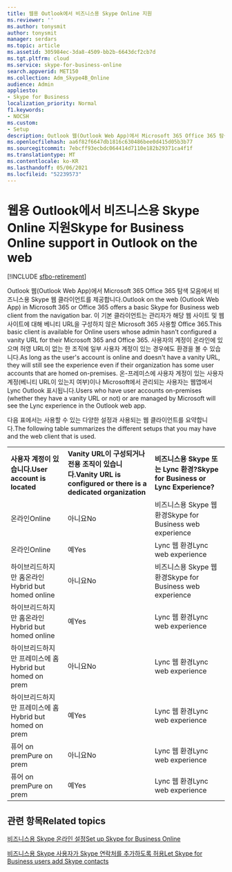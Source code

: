 ```yaml
---
title: 웹용 Outlook에서 비즈니스용 Skype Online 지원
ms.reviewer: ''
ms.author: tonysmit
author: tonysmit
manager: serdars
ms.topic: article
ms.assetid: 305984ec-3da8-4509-bb2b-6643dcf2cb7d
ms.tgt.pltfrm: cloud
ms.service: skype-for-business-online
search.appverid: MET150
ms.collection: Adm_Skype4B_Online
audience: Admin
appliesto:
- Skype for Business
localization_priority: Normal
f1.keywords:
- NOCSH
ms.custom:
- Setup
description: Outlook 웹(Outlook Web App)에서 Microsoft 365 Office 365 탐색 모음에서 비즈니스용 Skype 웹 클라이언트를 제공합니다. 이 기본 클라이언트는 관리자가 해당 웹 사이트 및 웹 사이트에 대해 베니티 URL을 구성하지 않은 Microsoft 365 사용할 Office 365. 사용자의 계정이 온라인에 있으며 허영 URL이 없는 한 조직에 일부 사용자 계정이 있는 경우에도 환경을 볼 수 있습니다. 온-프레미스에 사용자 계정이 있는 사용자 계정(베니티 URL이 있는지 여부)이나 Microsoft에서 관리되는 사용자는 웹앱에서 Lync Outlook 표시됩니다.
ms.openlocfilehash: aa6f82f6647db1816c630486bee0d415d05b3b77
ms.sourcegitcommit: 7ebcff93ecbdc064414d7110e182b29371ca4f1f
ms.translationtype: MT
ms.contentlocale: ko-KR
ms.lasthandoff: 05/06/2021
ms.locfileid: "52239573"
---
```

# <a name="skype-for-business-online-support-in-outlook-on-the-web"></a><span data-ttu-id="1ac53-106">웹용 Outlook에서 비즈니스용 Skype Online 지원</span><span class="sxs-lookup"><span data-stu-id="1ac53-106">Skype for Business Online support in Outlook on the web</span></span>

[!INCLUDE [sfbo-retirement](../../Hub/includes/sfbo-retirement.md)]

<span data-ttu-id="1ac53-107">Outlook 웹(Outlook Web App)에서 Microsoft 365 Office 365 탐색 모음에서 비즈니스용 Skype 웹 클라이언트를 제공합니다.</span><span class="sxs-lookup"><span data-stu-id="1ac53-107">Outlook on the web (Outlook Web App) in Microsoft 365 or Office 365 offers a basic Skype for Business web client from the navigation bar.</span></span> <span data-ttu-id="1ac53-108">이 기본 클라이언트는 관리자가 해당 웹 사이트 및 웹 사이트에 대해 베니티 URL을 구성하지 않은 Microsoft 365 사용할 Office 365.</span><span class="sxs-lookup"><span data-stu-id="1ac53-108">This basic client is available for Online users whose admin hasn't configured a vanity URL for their Microsoft 365 and Office 365.</span></span> <span data-ttu-id="1ac53-109">사용자의 계정이 온라인에 있으며 허영 URL이 없는 한 조직에 일부 사용자 계정이 있는 경우에도 환경을 볼 수 있습니다.</span><span class="sxs-lookup"><span data-stu-id="1ac53-109">As long as the user's account is online and doesn't have a vanity URL, they will still see the experience even if their organization has some user accounts that are homed on-premises.</span></span> <span data-ttu-id="1ac53-110">온-프레미스에 사용자 계정이 있는 사용자 계정(베니티 URL이 있는지 여부)이나 Microsoft에서 관리되는 사용자는 웹앱에서 Lync Outlook 표시됩니다.</span><span class="sxs-lookup"><span data-stu-id="1ac53-110">Users who have user accounts on-premises (whether they have a vanity URL or not) or are managed by Microsoft will see the Lync experience in the Outlook web app.</span></span>
  
<span data-ttu-id="1ac53-111">다음 표에서는 사용할 수 있는 다양한 설정과 사용되는 웹 클라이언트를 요약합니다.</span><span class="sxs-lookup"><span data-stu-id="1ac53-111">The following table summarizes the different setups that you may have and the web client that is used.</span></span>
  
||||
|:-----|:-----|:-----|
|<span data-ttu-id="1ac53-112">**사용자 계정이 있습니다.**</span><span class="sxs-lookup"><span data-stu-id="1ac53-112">**User account is located**</span></span> <br/> |<span data-ttu-id="1ac53-113">**Vanity URL이 구성되거나 전용 조직이 있습니다.**</span><span class="sxs-lookup"><span data-stu-id="1ac53-113">**Vanity URL is configured or there is a dedicated organization**</span></span> <br/> |<span data-ttu-id="1ac53-114">**비즈니스용 Skype 또는 Lync 환경?**</span><span class="sxs-lookup"><span data-stu-id="1ac53-114">**Skype for Business or Lync Experience?**</span></span> <br/> |
|<span data-ttu-id="1ac53-115">온라인</span><span class="sxs-lookup"><span data-stu-id="1ac53-115">Online</span></span>  <br/> |<span data-ttu-id="1ac53-116">아니요</span><span class="sxs-lookup"><span data-stu-id="1ac53-116">No</span></span>  <br/> |<span data-ttu-id="1ac53-117">비즈니스용 Skype 웹 환경</span><span class="sxs-lookup"><span data-stu-id="1ac53-117">Skype for Business web experience</span></span>  <br/> |
|<span data-ttu-id="1ac53-118">온라인</span><span class="sxs-lookup"><span data-stu-id="1ac53-118">Online</span></span>  <br/> |<span data-ttu-id="1ac53-119">예</span><span class="sxs-lookup"><span data-stu-id="1ac53-119">Yes</span></span>  <br/> |<span data-ttu-id="1ac53-120">Lync 웹 환경</span><span class="sxs-lookup"><span data-stu-id="1ac53-120">Lync web experience</span></span>  <br/> |
|<span data-ttu-id="1ac53-121">하이브리드하지만 홈온라인</span><span class="sxs-lookup"><span data-stu-id="1ac53-121">Hybrid but homed online</span></span>  <br/> |<span data-ttu-id="1ac53-122">아니요</span><span class="sxs-lookup"><span data-stu-id="1ac53-122">No</span></span>  <br/> |<span data-ttu-id="1ac53-123">비즈니스용 Skype 웹 환경</span><span class="sxs-lookup"><span data-stu-id="1ac53-123">Skype for Business web experience</span></span>  <br/> |
|<span data-ttu-id="1ac53-124">하이브리드하지만 홈온라인</span><span class="sxs-lookup"><span data-stu-id="1ac53-124">Hybrid but homed online</span></span>  <br/> |<span data-ttu-id="1ac53-125">예</span><span class="sxs-lookup"><span data-stu-id="1ac53-125">Yes</span></span>  <br/> |<span data-ttu-id="1ac53-126">Lync 웹 환경</span><span class="sxs-lookup"><span data-stu-id="1ac53-126">Lync web experience</span></span>  <br/> |
|<span data-ttu-id="1ac53-127">하이브리드하지만 프레미스에 홈</span><span class="sxs-lookup"><span data-stu-id="1ac53-127">Hybrid but homed on prem</span></span>  <br/> |<span data-ttu-id="1ac53-128">아니요</span><span class="sxs-lookup"><span data-stu-id="1ac53-128">No</span></span>  <br/> |<span data-ttu-id="1ac53-129">Lync 웹 환경</span><span class="sxs-lookup"><span data-stu-id="1ac53-129">Lync web experience</span></span>  <br/> |
|<span data-ttu-id="1ac53-130">하이브리드하지만 프레미스에 홈</span><span class="sxs-lookup"><span data-stu-id="1ac53-130">Hybrid but homed on prem</span></span>  <br/> |<span data-ttu-id="1ac53-131">예</span><span class="sxs-lookup"><span data-stu-id="1ac53-131">Yes</span></span>  <br/> |<span data-ttu-id="1ac53-132">Lync 웹 환경</span><span class="sxs-lookup"><span data-stu-id="1ac53-132">Lync web experience</span></span>  <br/> |
|<span data-ttu-id="1ac53-133">퓨어 on prem</span><span class="sxs-lookup"><span data-stu-id="1ac53-133">Pure on prem</span></span>  <br/> |<span data-ttu-id="1ac53-134">아니요</span><span class="sxs-lookup"><span data-stu-id="1ac53-134">No</span></span>  <br/> |<span data-ttu-id="1ac53-135">Lync 웹 환경</span><span class="sxs-lookup"><span data-stu-id="1ac53-135">Lync web experience</span></span>  <br/> |
|<span data-ttu-id="1ac53-136">퓨어 on prem</span><span class="sxs-lookup"><span data-stu-id="1ac53-136">Pure on prem</span></span>  <br/> |<span data-ttu-id="1ac53-137">예</span><span class="sxs-lookup"><span data-stu-id="1ac53-137">Yes</span></span>  <br/> |<span data-ttu-id="1ac53-138">Lync 웹 환경</span><span class="sxs-lookup"><span data-stu-id="1ac53-138">Lync web experience</span></span>  <br/> |
   

## <a name="related-topics"></a><span data-ttu-id="1ac53-139">관련 항목</span><span class="sxs-lookup"><span data-stu-id="1ac53-139">Related topics</span></span>
[<span data-ttu-id="1ac53-140">비즈니스용 Skype 온라인 설정</span><span class="sxs-lookup"><span data-stu-id="1ac53-140">Set up Skype for Business Online</span></span>](set-up-skype-for-business-online.md)

[<span data-ttu-id="1ac53-141">비즈니스용 Skype 사용자가 Skype 연락처를 추가하도록 허용</span><span class="sxs-lookup"><span data-stu-id="1ac53-141">Let Skype for Business users add Skype contacts</span></span>](let-skype-for-business-users-add-skype-contacts.md)

  
 
